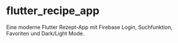 # flutter_recipe_app
Eine moderne Flutter Rezept-App mit Firebase Login, Suchfunktion, Favoriten und Dark/Light Mode.
